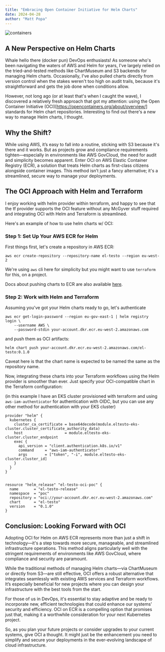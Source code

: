 ```yaml
---
title: "Embracing Open Container Initiative for Helm Charts"
date: 2024-04-28
author: "Matt Popa"
---
```


![containers](/images/containers.jpg)

## A New Perspective on Helm Charts

Whale hello there (docker pun) DevOps enthusiasts! As someone who's been navigating the waters of 
AWS and Helm for years, I've largely relied on the tried-and-tested methods like ChartMuseum and S3 
backends for managing Helm charts. Occasionally, I've also pulled charts directly from version control 
when the stakes weren't too high on audit trails, because it's straightforward and gets the job done 
when conditions allow.

However, not long ago (or at least that's when I caught the wave), I discovered a relatively 
fresh approach that got my attention: using the Open Container Initiative (OCI)[https://opencontainers.org/about/overview/] standards 
for Helm chart repositories. Interesting to find out there's a new way to manage Helm charts, I thought. 

## Why the Shift?

While using AWS, it’s easy to fall into a routine, sticking with S3 because it's there and it works. 
But as projects grow and compliance requirements tighten—especially in environments like AWS GovCloud,
the need for audit and simplicity becomes apparent. Enter OCI on AWS Elastic Container Registry (ECR), 
a solution that treats Helm charts as first-class citizens alongside container images. 
This method isn’t just a fancy alternative; it's a streamlined, secure way to manage your deployments.

## The OCI Approach with Helm and Terraform

I enjoy working with helm provider within terraform, and happy to see that the tf provider supports
the OCI feature without any McGyver stuff required and integrating OCI with Helm and Terraform is streamlined.

Here's an example of how to use helm charts w/ OCI:

### Step 1: Set Up Your AWS ECR for Helm

First things first, let's create a repository in AWS ECR:

```
aws ecr create-repository --repository-name el-testo --region eu-west-2
```
We're using `aws` cli here for simplicity but you might want to use `terraform` for this, on a project.

Docs about pushing charts to ECR are also available [here](https://docs.aws.amazon.com/AmazonECR/latest/userguide/push-oci-artifact.html).

### Step 2: Work with Helm and Terraform

Assuming you've got your Helm charts ready to go, let's authenticate 

```
aws ecr get-login-password --region eu-gov-east-1 | helm registry login \
    --username AWS \
    --password-stdin your-account.dkr.ecr.eu-west-2.amazonaws.com
```

and push them as OCI artifacts:

```
helm chart push your-account.dkr.ecr.eu-west-2.amazonaws.com/el-testo:0.1.0
```

Caveat here is that the chart name is expected to be named the same as the repository name.

Now, integrating these charts into your Terraform workflows using the Helm provider is smoother 
than ever. Just specify your OCI-compatible chart in the Terraform configuration:

(in this example I have an EKS cluster provisioned with terraform and using `aws-iam-authenticator`
for authentication with OIDC, but you can use any other method for authentication with your EKS cluster)

```
provider "helm" {
  kubernetes {
    cluster_ca_certificate = base64decode(module.eltesto-eks-cluster.cluster_certificate_authority_data)
    host                   = module.eltesto-eks-cluster.cluster_endpoint
    exec {
      api_version = "client.authentication.k8s.io/v1"
      command     = "aws-iam-authenticator"
      args        = ["token", "-i", module.eltesto-eks-cluster.cluster_id]
    }
  }
}


resource "helm_release" "el-testo-oci-poc" {
  name       = "el-testo-release"
  namespace  = "poc"
  repository = "oci://your-account.dkr.ecr.eu-west-2.amazonaws.com"
  chart      = "el-testo"
  version    = "0.1.0"
}
```

## Conclusion: Looking Forward with OCI

Adopting OCI for Helm on AWS ECR represents more than just a shift in technology—it's a step towards 
more secure, manageable, and streamlined infrastructure operations. This method aligns particularly 
well with the stringent requirements of environments like AWS GovCloud, where compliance and security 
are paramount.

While the traditional methods of managing Helm charts—via ChartMuseum or directly from S3—are still 
effective, OCI offers a robust alternative that integrates seamlessly with existing AWS services and 
Terraform workflows. It’s especially beneficial for new projects where you can design your infrastructure 
with the best tools from the start.

For those of us in DevOps, it's essential to stay adaptive and be ready to incorporate new, efficient 
technologies that could enhance our systems' security and efficiency. OCI on ECR is a compelling option 
that promises just that, making it a worthwhile consideration for your next Kubernetes project.

So, as you plan your future projects or consider upgrades to your current systems, give OCI a thought. 
It might just be the enhancement you need to simplify and secure your deployments in the ever-evolving 
landscape of cloud infrastructure.
